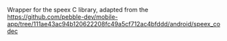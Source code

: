 Wrapper for the speex C library, adapted from the https://github.com/pebble-dev/mobile-app/tree/111ae43ac94b120622208fc49a5cf712ac4bfddd/android/speex_codec
